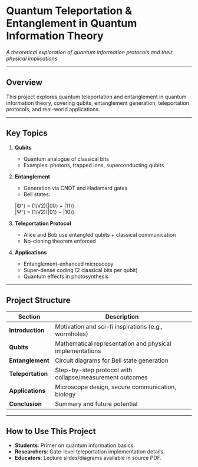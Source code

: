 # Quantum Teleportation & Entanglement in Quantum Information Theory  
*A theoretical exploration of quantum information protocols and their physical implications*  

---

## Overview  
This project explores quantum teleportation and entanglement in quantum information theory, covering qubits, entanglement generation, teleportation protocols, and real-world applications.  

---

## Key Topics  
1. **Qubits**  
   - Quantum analogue of classical bits  
   - Examples: photons, trapped ions, superconducting qubits  

2. **Entanglement**  
   - Generation via CNOT and Hadamard gates  
   - Bell states:  

   |Φ⁺⟩ = (1/√2)(|00⟩ + |11⟩)  
   |Ψ⁻⟩ = (1/√2)(|01⟩ − |10⟩)

3. **Teleportation Protocol**  
   - Alice and Bob use entangled qubits + classical communication  
   - No-cloning theorem enforced  

4. **Applications**  
   - Entanglement-enhanced microscopy  
   - Super-dense coding (2 classical bits per qubit)  
   - Quantum effects in photosynthesis  

---

## Project Structure  
| Section | Description |  
|---------|-------------|  
| **Introduction** | Motivation and sci-fi inspirations (e.g., wormholes) |  
| **Qubits** | Mathematical representation and physical implementations |  
| **Entanglement** | Circuit diagrams for Bell state generation |  
| **Teleportation** | Step-by-step protocol with collapse/measurement outcomes |  
| **Applications** | Microscope design, secure communication, biology |  
| **Conclusion** | Summary and future potential |  

---

## How to Use This Project
- **Students**: Primer on quantum information basics.  
- **Researchers**: Gate-level teleportation implementation details.  
- **Educators**: Lecture slides/diagrams available in source PDF.  
